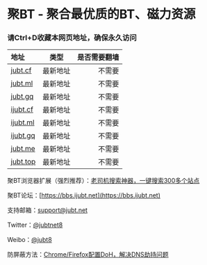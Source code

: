 # 聚BT - 聚合最优质的BT、磁力资源   
### 请Ctrl+D收藏本网页地址，确保永久访问  

| 地址       | 类型  | 是否需要翻墙 |  
| :---       |     :---:      |          ---: |
| [jubt.cf](https://jubt.cf)    | 最新地址 | 不需要 | 
| [jubt.ml](https://jubt.ml)    | 最新地址 | 不需要 |  
| [jubt.gq](https://jubt.gq)    | 最新地址 | 不需要 |  
| [ijubt.cf](https://ijubt.cf)    | 最新地址 | 不需要 | 
| [ijubt.ml](https://ijubt.ml)    | 最新地址 | 不需要 | 
| [ijubt.gq](https://ijubt.gq)    | 最新地址 | 不需要 |  
| [jubt.me](https://jubt.me)    | 最新地址 | 不需要 |  
| [jubt.top](https://jubt.top) | 最新地址 | 不需要 |  

聚BT浏览器扩展（强烈推荐）：[老司机搜索神器，一键搜索300多个站点](https://bbs.ijubt.net/thread-299.htm)  

聚BT论坛：[https://bbs.ijubt.net](https://bbs.ijubt.net)  

支持邮箱：[support@jubt.net](mailto:support@jubt.net)  

Twitter：[@jubtnet8](https://twitter.com/jubt8)  
  
Weibo：[@jubt8](https://weibo.com/jubt8)  
  
防屏蔽方法：[Chrome/Firefox配置DoH，解决DNS劫持问题](https://www.yeeach.com/post/1507)  







